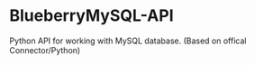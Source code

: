 # BlueberryMySQL-API
Python API for working with MySQL database. (Based on offical Connector/Python)
